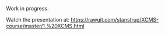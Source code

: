 Work in progress.

Watch the presentation at: https://rawgit.com/stanstrup/XCMS-course/master/1.%20XCMS.html

